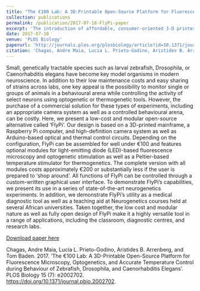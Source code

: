 ```yaml
---
title: "The €100 Lab: A 3D-Printable Open-Source Platform for Fluorescence Microscopy, Optogenetics, and Accurate Temperature Control during Behaviour of Zebrafish, Drosophila, and Caenorhabditis Elegans"
collection: publications
permalink: /publication/2017-07-18-FlyPi-paper
excerpt: 'The introduction of affordable, consumer-oriented 3-D printers is a milestone in the current “maker movement,” which has been heralded as the next industrial revolution. Combined with free and open sharing of detailed design blueprints and accessible development tools, rapid prototypes of complex products can now be assembled in one’s own garage—a game-changer reminiscent of the early days of personal computing. At the same time, 3-D printing has also allowed the scientific and engineering community to build the “little things” that help a lab get up and running much faster and easier than ever before.'
date: 2017-07-18
venue: 'PLOS Biology'
paperurl: 'http://journals.plos.org/plosbiology/article?id=10.1371/journal.pbio.2002702'
citation: 'Chagas, Andre Maia, Lucia L. Prieto-Godino, Aristides B. Arrenberg, and Tom Baden. 2017. &quot;The €100 Lab: A 3D-Printable Open-Source Platform for Fluorescence Microscopy, Optogenetics, and Accurate Temperature Control during Behaviour of Zebrafish, Drosophila, and Caenorhabditis Elegans &quot; <i>PLOS Biology</i>. 15 (7).'
---
```


Small, genetically tractable species such as larval zebrafish, Drosophila, or Caenorhabditis elegans have become key model organisms in modern neuroscience. In addition to their low maintenance costs and easy sharing of strains across labs, one key appeal is the possibility to monitor single or groups of animals in a behavioural arena while controlling the activity of select neurons using optogenetic or thermogenetic tools. However, the purchase of a commercial solution for these types of experiments, including an appropriate camera system as well as a controlled behavioural arena, can be costly. Here, we present a low-cost and modular open-source alternative called ‘FlyPi’. Our design is based on a 3D-printed mainframe, a Raspberry Pi computer, and high-definition camera system as well as Arduino-based optical and thermal control circuits. Depending on the configuration, FlyPi can be assembled for well under €100 and features optional modules for light-emitting diode (LED)-based fluorescence microscopy and optogenetic stimulation as well as a Peltier-based temperature stimulator for thermogenetics. The complete version with all modules costs approximately €200 or substantially less if the user is prepared to ‘shop around’. All functions of FlyPi can be controlled through a custom-written graphical user interface. To demonstrate FlyPi’s capabilities, we present its use in a series of state-of-the-art neurogenetics experiments. In addition, we demonstrate FlyPi’s utility as a medical diagnostic tool as well as a teaching aid at Neurogenetics courses held at several African universities. Taken together, the low cost and modular nature as well as fully open design of FlyPi make it a highly versatile tool in a range of applications, including the classroom, diagnostic centres, and research labs.

[Download paper here](http://journals.plos.org/plosbiology/article?id=10.1371/journal.pbio.2002702)


Chagas, Andre Maia, Lucia L. Prieto-Godino, Aristides B. Arrenberg, and Tom Baden. 2017. ‘The €100 Lab: A 3D-Printable Open-Source Platform for Fluorescence Microscopy, Optogenetics, and Accurate Temperature Control during Behaviour of Zebrafish, Drosophila, and Caenorhabditis Elegans’. PLOS Biology 15 (7): e2002702. https://doi.org/10.1371/journal.pbio.2002702.
